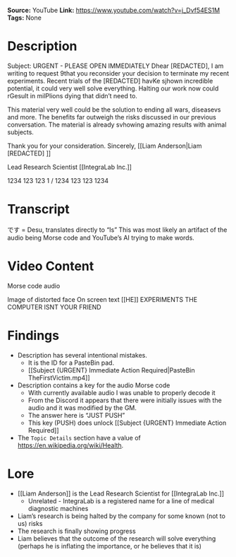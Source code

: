**Source:** YouTube
**Link:** https://www.youtube.com/watch?v=j_Dvf54ES1M
**Tags:** None
# Description
Subject: URGENT - PLEASE OPEN IMMEDIATELY 
Dhear [REDACTED], I am writing to request 9that you reconsider your decision to terminate my recent experiments. Recent trials of the [REDACTED] havKe sjhown incredible potential, it could very well solve everything. Halting our work now could rGesult in milPlions dying that didn’t need to.

This material very well could be the solution to ending all wars, diseasevs and more. The benefits far outweigh the risks discussed in our previous conversation. The material is already svhowing amazing results with animal subjects.

Thank you for your consideration.
Sincerely,
[[Liam Anderson|Liam [REDACTED] ]]

Lead Research Scientist
[[IntegraLab Inc.]]

1234 123 123 1 / 1234 123 123 1234
# Transcript
です = Desu, translates directly to “Is”
This was most likely an artifact of the audio being Morse code and YouTube’s AI trying to make words.
# Video Content
Morse code audio

Image of distorted face
On screen text
[[HE]] EXPERIMENTS
THE COMPUTER ISNT YOUR FRIEND
# Findings
* Description has several intentional mistakes.
	* It is the ID for a PasteBin pad.
	* [[Subject {URGENT} Immediate Action Required|PasteBin TheFirstVictim.mp4]]
* Description contains a key for the audio Morse code
	* With currently available audio I was unable to properly decode it
	* From the Discord it appears that there were initially issues with the audio and it was modified by the GM.
	* The answer here is “JUST PUSH”
	* This key (PUSH) does unlock [[Subject {URGENT} Immediate Action Required]]
* The `Topic Details` section have a value of https://en.wikipedia.org/wiki/Health.
# Lore
* [[Liam Anderson]] is the Lead Research Scientist for [[IntegraLab Inc.]]
	* Unrelated - IntegraLab is a registered name for a line of medical diagnostic machines
* Liam’s research is being halted by the company for some known (not to us) risks
* The research is finally showing progress
* Liam believes that the outcome of the research will solve everything (perhaps he is inflating the importance, or he believes that it is)
